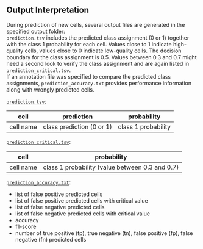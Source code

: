 ## Output Interpretation
During prediction of new cells, several output files are generated in the specified output folder: <br>
`prediction.tsv` includes the predicted class assignment (0 or 1) together with the class 1 probability for each cell. Values close to 1 indicate high-quality cells,
values close to 0 indicate low-quality cells. The decision boundary for the class assignment is 0.5. Values between 0.3 and 0.7 might need a second look to verify the class assignment
and are again listed in `prediction_critical.tsv`. <br>
If an annotation file was specified to compare the predicted class assignments,
`prediction_accuracy.txt` provides performance information along with wrongly predicted cells.

[`prediction.tsv`](data/test_output_prediction.tsv):

cell | prediction | probability
--- | --- | ---
cell name | class prediction (0 or 1) | class 1 probability

[`prediction_critical.tsv`](data/test_output_prediction_critical.tsv):

cell | probability
--- | ---
cell name | class 1 probability (value between 0.3 and 0.7)

[`prediction_accuracy.txt`](data/test_output_prediction_accuracy.txt):

* list of false positive predicted cells
* list of false positive predicted cells with critical value
* list of false negative predicted cells
* list of false negative predicted cells with critical value
* accuracy
* f1-score
* number of true positive (tp), true negative (tn), false positive (fp), false negative (fn) predicted cells
